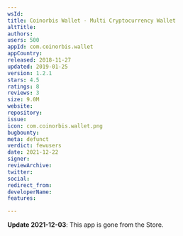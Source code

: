 ```yaml
---
wsId: 
title: Coinorbis Wallet - Multi Cryptocurrency Wallet
altTitle: 
authors: 
users: 500
appId: com.coinorbis.wallet
appCountry: 
released: 2018-11-27
updated: 2019-01-25
version: 1.2.1
stars: 4.5
ratings: 8
reviews: 3
size: 9.0M
website: 
repository: 
issue: 
icon: com.coinorbis.wallet.png
bugbounty: 
meta: defunct
verdict: fewusers
date: 2021-12-22
signer: 
reviewArchive: 
twitter: 
social: 
redirect_from: 
developerName: 
features: 

---
```


**Update 2021-12-03**: This app is gone from the Store.

